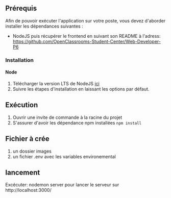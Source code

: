 ## Prérequis
Afin de pouvoir exécuter l'application sur votre poste, vous devez d'aborder installer les dépendances suivantes :
* NodeJS
puis récupérer le frontend en suivant son README à l'adress: https://github.com/OpenClassrooms-Student-Center/Web-Developer-P6

### Installation
#### Node
1. Télécharger la version LTS de NodeJS [ici](https://nodejs.org/fr/download/)
2. Suivre les étapes d'installation en laissant les options par défaut.

## Exécution
1. Ouvrir une invite de commande à la racine du projet
2. S'assurer d'avoir les dépendance npm installées `npm install`

## Fichier à crée 
1. un dossier images
2. un fichier .env avec les variables environemental 

## lancement 
Excécuter: nodemon server pour lancer le serveur sur http://localhost:3000/